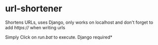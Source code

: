 # url-shortener

Shortens URLs, uses Django, only works on localhost and don't forget to add *https://* when writing urls

Simply Click on *run.bat* to execute.
Django required*



